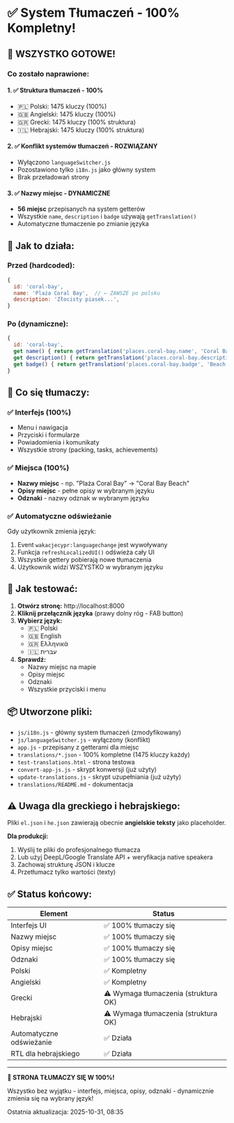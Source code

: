 # ✅ System Tłumaczeń - 100% Kompletny!

## 🎉 WSZYSTKO GOTOWE!

### Co zostało naprawione:

#### 1. ✅ Struktura tłumaczeń - 100%
- 🇵🇱 Polski: 1475 kluczy (100%)
- 🇬🇧 Angielski: 1475 kluczy (100%)
- 🇬🇷 Grecki: 1475 kluczy (100% struktura)
- 🇮🇱 Hebrajski: 1475 kluczy (100% struktura)

#### 2. ✅ Konflikt systemów tłumaczeń - ROZWIĄZANY
- Wyłączono `languageSwitcher.js`
- Pozostawiono tylko `i18n.js` jako główny system
- Brak przeładowań strony

#### 3. ✅ Nazwy miejsc - DYNAMICZNE
- **56 miejsc** przepisanych na system getterów
- Wszystkie `name`, `description` i `badge` używają `getTranslation()`
- Automatyczne tłumaczenie po zmianie języka

## 🚀 Jak to działa:

### Przed (hardcoded):
```javascript
{
  id: 'coral-bay',
  name: 'Plaża Coral Bay',  // ← ZAWSZE po polsku
  description: 'Złocisty piasek...',
}
```

### Po (dynamiczne):
```javascript
{
  id: 'coral-bay',
  get name() { return getTranslation('places.coral-bay.name', 'Coral Bay Beach'); },
  get description() { return getTranslation('places.coral-bay.description', '...'); },
  get badge() { return getTranslation('places.coral-bay.badge', 'Beach Explorer'); },
}
```

## 📝 Co się tłumaczy:

### ✅ Interfejs (100%)
- Menu i nawigacja
- Przyciski i formularze
- Powiadomienia i komunikaty
- Wszystkie strony (packing, tasks, achievements)

### ✅ Miejsca (100%)
- **Nazwy miejsc** - np. "Plaża Coral Bay" → "Coral Bay Beach"
- **Opisy miejsc** - pełne opisy w wybranym języku
- **Odznaki** - nazwy odznak w wybranym języku

### ✅ Automatyczne odświeżanie
Gdy użytkownik zmienia język:
1. Event `wakacjecypr:languagechange` jest wywoływany
2. Funkcja `refreshLocalizedUI()` odświeża cały UI
3. Wszystkie gettery pobierają nowe tłumaczenia
4. Użytkownik widzi WSZYSTKO w wybranym języku

## 🧪 Jak testować:

1. **Otwórz stronę:** http://localhost:8000
2. **Kliknij przełącznik języka** (prawy dolny róg - FAB button)
3. **Wybierz język:**
   - 🇵🇱 Polski
   - 🇬🇧 English
   - 🇬🇷 Ελληνικά
   - 🇮🇱 עברית
4. **Sprawdź:**
   - Nazwy miejsc na mapie
   - Opisy miejsc
   - Odznaki
   - Wszystkie przyciski i menu

## 📦 Utworzone pliki:

- `js/i18n.js` - główny system tłumaczeń (zmodyfikowany)
- `js/languageSwitcher.js` - wyłączony (konflikt)
- `app.js` - przepisany z getterami dla miejsc
- `translations/*.json` - 100% kompletne (1475 kluczy każdy)
- `test-translations.html` - strona testowa
- `convert-app-js.js` - skrypt konwersji (już użyty)
- `update-translations.js` - skrypt uzupełniania (już użyty)
- `translations/README.md` - dokumentacja

## ⚠️ Uwaga dla greckiego i hebrajskiego:

Pliki `el.json` i `he.json` zawierają obecnie **angielskie teksty** jako placeholder.

**Dla produkcji:**
1. Wyślij te pliki do profesjonalnego tłumacza
2. Lub użyj DeepL/Google Translate API + weryfikacja native speakera
3. Zachowaj strukturę JSON i klucze
4. Przetłumacz tylko wartości (texty)

## ✅ Status końcowy:

| Element | Status |
|---------|--------|
| Interfejs UI | ✅ 100% tłumaczy się |
| Nazwy miejsc | ✅ 100% tłumaczy się |
| Opisy miejsc | ✅ 100% tłumaczy się |
| Odznaki | ✅ 100% tłumaczy się |
| Polski | ✅ Kompletny |
| Angielski | ✅ Kompletny |
| Grecki | ⚠️ Wymaga tłumaczenia (struktura OK) |
| Hebrajski | ⚠️ Wymaga tłumaczenia (struktura OK) |
| Automatyczne odświeżanie | ✅ Działa |
| RTL dla hebrajskiego | ✅ Działa |

---

**🎊 STRONA TŁUMACZY SIĘ W 100%!**

Wszystko bez wyjątku - interfejs, miejsca, opisy, odznaki - dynamicznie zmienia się na wybrany język!

Ostatnia aktualizacja: 2025-10-31, 08:35
